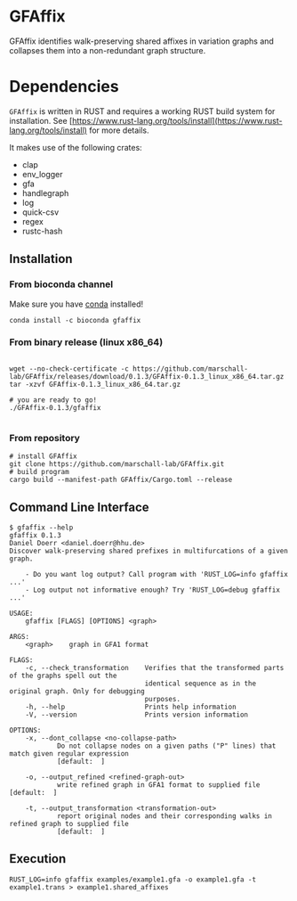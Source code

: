 # GFAffix

GFAffix identifies walk-preserving shared affixes in variation graphs and collapses them into a non-redundant graph structure.

# Dependencies

`GFAffix` is written in RUST and requires a working RUST build system for
installation. See
[https://www.rust-lang.org/tools/install](https://www.rust-lang.org/tools/install)
for more details. 

It makes use of the following crates:
* clap
* env\_logger
* gfa
* handlegraph
* log
* quick-csv
* regex
* rustc-hash

## Installation

### From bioconda channel

Make sure you have [conda](https://conda.io) installed!

```
conda install -c bioconda gfaffix
```

### From binary release (linux x86\_64)

```

wget --no-check-certificate -c https://github.com/marschall-lab/GFAffix/releases/download/0.1.3/GFAffix-0.1.3_linux_x86_64.tar.gz 
tar -xzvf GFAffix-0.1.3_linux_x86_64.tar.gz 

# you are ready to go! 
./GFAffix-0.1.3/gfaffix


```

### From repository

```
# install GFAffix
git clone https://github.com/marschall-lab/GFAffix.git
# build program
cargo build --manifest-path GFAffix/Cargo.toml --release
```

## Command Line Interface

```
$ gfaffix --help
gfaffix 0.1.3
Daniel Doerr <daniel.doerr@hhu.de>
Discover walk-preserving shared prefixes in multifurcations of a given graph.

    - Do you want log output? Call program with 'RUST_LOG=info gfaffix ...'
    - Log output not informative enough? Try 'RUST_LOG=debug gfaffix ...'

USAGE:
    gfaffix [FLAGS] [OPTIONS] <graph>

ARGS:
    <graph>    graph in GFA1 format

FLAGS:
    -c, --check_transformation    Verifies that the transformed parts of the graphs spell out the
                                  identical sequence as in the original graph. Only for debugging
                                  purposes.
    -h, --help                    Prints help information
    -V, --version                 Prints version information

OPTIONS:
    -x, --dont_collapse <no-collapse-path>
            Do not collapse nodes on a given paths ("P" lines) that match given regular expression
            [default:  ]

    -o, --output_refined <refined-graph-out>
            write refined graph in GFA1 format to supplied file [default:  ]

    -t, --output_transformation <transformation-out>
            report original nodes and their corresponding walks in refined graph to supplied file
            [default:  ]
```

## Execution

```
RUST_LOG=info gfaffix examples/example1.gfa -o example1.gfa -t example1.trans > example1.shared_affixes
```
